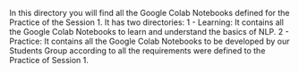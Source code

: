 In this directory you will find all the Google Colab Notebooks defined for the Practice of the Session 1.
It has two directories:
1 - Learning: It contains all the Google Colab Notebooks to learn and understand the basics of NLP.
2 - Practice: It contains all the Google Colab Notebooks to be developed by our Students Group according to all the requirements were defined to the Practice of Session 1.
